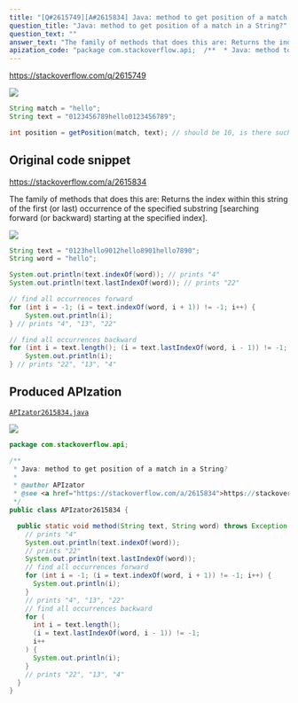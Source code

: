 ```yaml
---
title: "[Q#2615749][A#2615834] Java: method to get position of a match in a String?"
question_title: "Java: method to get position of a match in a String?"
question_text: ""
answer_text: "The family of methods that does this are: Returns the index within this string of the first (or last) occurrence of the specified substring [searching forward (or backward) starting at the specified index]."
apization_code: "package com.stackoverflow.api;  /**  * Java: method to get position of a match in a String?  *  * @author APIzator  * @see <a href=\"https://stackoverflow.com/a/2615834\">https://stackoverflow.com/a/2615834</a>  */ public class APIzator2615834 {    public static void method(String text, String word) throws Exception {     // prints \"4\"     System.out.println(text.indexOf(word));     // prints \"22\"     System.out.println(text.lastIndexOf(word));     // find all occurrences forward     for (int i = -1; (i = text.indexOf(word, i + 1)) != -1; i++) {       System.out.println(i);     }     // prints \"4\", \"13\", \"22\"     // find all occurrences backward     for (       int i = text.length();       (i = text.lastIndexOf(word, i - 1)) != -1;       i++     ) {       System.out.println(i);     }     // prints \"22\", \"13\", \"4\"   } }"
---
```


https://stackoverflow.com/q/2615749




<div class="code-logo"><img src="/stackoverflow.png" /></div>

```java
String match = "hello";
String text = "0123456789hello0123456789";

int position = getPosition(match, text); // should be 10, is there such a method?
```


## Original code snippet

https://stackoverflow.com/a/2615834

The family of methods that does this are:
Returns the index within this string of the first (or last) occurrence of the specified substring [searching forward (or backward) starting at the specified index].

<div class="code-logo"><img src="/stackoverflow.png" /></div>

```java
String text = "0123hello9012hello8901hello7890";
String word = "hello";

System.out.println(text.indexOf(word)); // prints "4"
System.out.println(text.lastIndexOf(word)); // prints "22"

// find all occurrences forward
for (int i = -1; (i = text.indexOf(word, i + 1)) != -1; i++) {
    System.out.println(i);
} // prints "4", "13", "22"

// find all occurrences backward
for (int i = text.length(); (i = text.lastIndexOf(word, i - 1)) != -1; i++) {
    System.out.println(i);
} // prints "22", "13", "4"
```

## Produced APIzation

[`APIzator2615834.java`](https://github.com/pasqualesalza/apization/raw/main/data/search/APIzator2615834.java)

<div class="code-logo"><img src="/apizator.png" /></div>

```java
package com.stackoverflow.api;

/**
 * Java: method to get position of a match in a String?
 *
 * @author APIzator
 * @see <a href="https://stackoverflow.com/a/2615834">https://stackoverflow.com/a/2615834</a>
 */
public class APIzator2615834 {

  public static void method(String text, String word) throws Exception {
    // prints "4"
    System.out.println(text.indexOf(word));
    // prints "22"
    System.out.println(text.lastIndexOf(word));
    // find all occurrences forward
    for (int i = -1; (i = text.indexOf(word, i + 1)) != -1; i++) {
      System.out.println(i);
    }
    // prints "4", "13", "22"
    // find all occurrences backward
    for (
      int i = text.length();
      (i = text.lastIndexOf(word, i - 1)) != -1;
      i++
    ) {
      System.out.println(i);
    }
    // prints "22", "13", "4"
  }
}

```